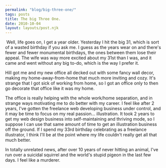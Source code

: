 ```yaml
---
permalink: "blog/big-three-one/"
tags: posts
title: The big Three One.
date: 2010-10-04
layout: layouts/post.njk
---
```


&nbsp;Well, life goes on, I get a year older. Yesterday I hit the big 31, which is sort of a wasted birthday if you ask me. I guess as the years wear on and there's fewer and fewer monumental birthdays, the ones between them lose their appeal. The wife was way more excited about my 31st than I was, and it came and went without any big to-do, which is the way I prefer it.

Hill got me and my new office all decked out with some fancy wall decor, making my home-away-from-home that much more inviting and cozy. It's strange that I got sick of working from home, so I got an office only to then go decorate that office like it was my home.&nbsp;

The office is really helping with the whole work/home separation, and in strange ways motivating me to do better with my career. I feel like after 2 years, I've gotten the freelance web developing business under control, and it may be time to focus on my real passion... illustration. It took 2 years to get my web design business into self-maintaining and thriving mode, so I suppose I can use that same amount of time to get an illustration business off the ground. If I spend my 33rd birthday celebrating as a freelance illustrator, I think I'll be at the point where my life couldn't really get all that much better.

In totally unrelated news, after over 10 years of never hitting an animal, I've run over a suicidal squirrel and the world's stupid pigeon in the last few days. I feel like a murderer.